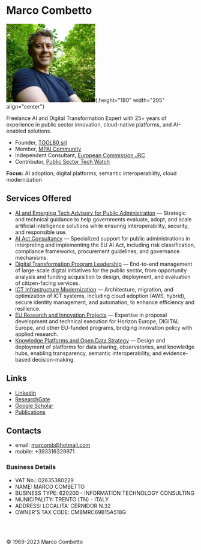 # Marco Combetto  

![marcomb](images/marcomb.png){:height="180" width="205" align="center"}  

Freelance AI and Digital Transformation Expert with 25+ years of experience in public sector innovation, cloud-native platforms, and AI-enabled solutions.  
- Founder, [TOOL80 srl](https://www.tool80.it)
- Member, [MPAI Community](https://mpai.community)  
- Independent Consultant, [European Commission JRC](https://op.europa.eu/en/web/who-is-who/organization/-/organization/JRC/COM_CRF_18002)
- Contributor, [Public Sector Tech Watch](https://interoperable-europe.ec.europa.eu/collection/public-sector-tech-watch)  

**Focus:** AI adoption, digital platforms, semantic interoperability, cloud modernization  

## Services Offered

* [AI and Emerging Tech Advisory for Public Administration](aieme.html) — Strategic and technical guidance to help governments evaluate, adopt, and scale artificial intelligence solutions while ensuring interoperability, security, and responsible use.  
* [AI Act Consultancy](aiaservices.html) — Specialized support for public administrations in interpreting and implementing the EU AI Act, including risk classification, compliance frameworks, procurement guidelines, and governance mechanisms.  
* [Digital Transformation Program Leadership](dtplead.html) — End-to-end management of large-scale digital initiatives for the public sector, from opportunity analysis and funding acquisition to design, deployment, and evaluation of citizen-facing services.  
* [ICT Infrastructure Modernization](itinframod.html) — Architecture, migration, and optimization of ICT systems, including cloud adoption (AWS, hybrid), secure identity management, and automation, to enhance efficiency and resilience.  
* [EU Research and Innovation Projects](eurandiprjs.html) — Expertise in proposal development and technical execution for Horizon Europe, DIGITAL Europe, and other EU-funded programs, bridging innovation policy with applied research.  
* [Knowledge Platforms and Open Data Strategy](kmandod.html) — Design and deployment of platforms for data sharing, observatories, and knowledge hubs, enabling transparency, semantic interoperability, and evidence-based decision-making.  


## Links
- [Linkedin](https://www.linkedin.com/in/marcomb/)
- [ResearchGate](https://www.researchgate.net/profile/Marco-Combetto)
- [Google Scholar](https://scholar.google.com/citations?user=VA6U5LgAAAAJ&hl=en)
- [Publications](https://publications.jrc.ec.europa.eu/repository/search/?filter=CONTRIBUTOR:COMBETTO%20Marco)  

## Contacts
- email: [marcomb@hotmail.com](mailto:marcomb@hotmail.com?subject=Request)
- mobile: +393316329971

### Business Details
- VAT No.: 02635380229
- NAME: MARCO COMBETTO
- BUSINESS TYPE: 620200 - INFORMATION TECHNOLOGY CONSULTING
- MUNICIPALITY: TRENTO (TN) - ITALY
- ADDRESS: LOCALITA' CERNIDOR N.32
- OWNER'S TAX CODE: CMBMRC69B15A518G 

<br/><br/>


<footer>

&copy; 1969-2023 Marco Combetto 

</footer>

